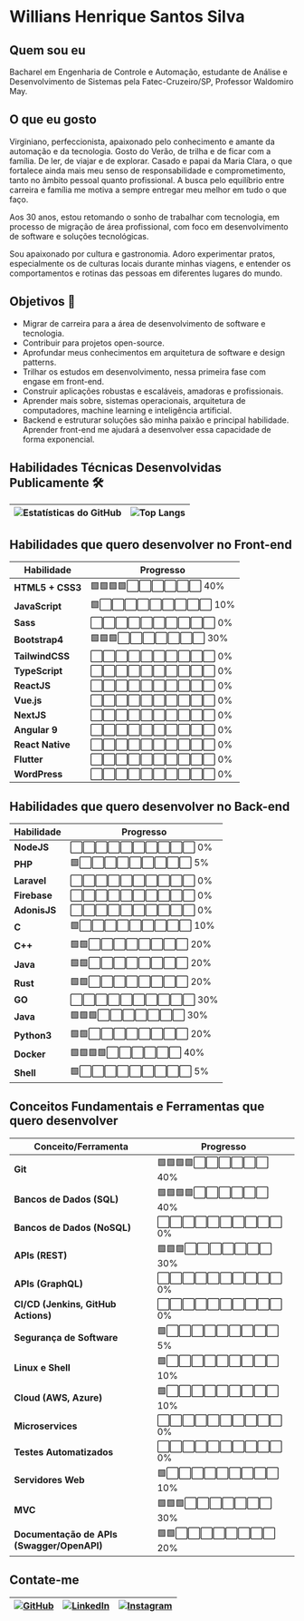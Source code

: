 
# Willians Henrique Santos Silva

## Quem sou eu
Bacharel em Engenharia de Controle e Automação, estudante de Análise e Desenvolvimento de Sistemas pela Fatec-Cruzeiro/SP, Professor Waldomiro May.  

## O que eu gosto
Virginiano, perfeccionista, apaixonado pelo conhecimento e amante da automação e da tecnologia.
Gosto do Verão, de trilha e de ficar com a família. De ler, de viajar e de explorar.
Casado e papai da Maria Clara, o que fortalece ainda mais meu senso de responsabilidade e comprometimento, tanto no âmbito pessoal quanto profissional. A busca pelo equilíbrio entre carreira e família me motiva a sempre entregar meu melhor em tudo o que faço.

Aos 30 anos, estou retomando o sonho de trabalhar com tecnologia, em processo de migração de área profissional, com foco em desenvolvimento de software e soluções tecnológicas.

Sou apaixonado por cultura e gastronomia. Adoro experimentar pratos, especialmente os de culturas locais durante minhas viagens, e entender os comportamentos e rotinas das pessoas em diferentes lugares do mundo.


## Objetivos 🎯
- Migrar de carreira para a área de desenvolvimento de software e tecnologia.
- Contribuir para projetos open-source.
- Aprofundar meus conhecimentos em arquitetura de software e design patterns.
- Trilhar os estudos em desenvolvimento, nessa primeira fase com engase em front-end.
- Construir aplicações robustas e escaláveis, amadoras e profissionais.
- Aprender mais sobre, sistemas operacionais, arquitetura de computadores, machine learning e inteligência artificial.
- Backend e estruturar soluções são minha paixão e principal habilidade. Aprender front-end me ajudará a desenvolver essa capacidade de forma exponencial.




## Habilidades Técnicas Desenvolvidas Publicamente 🛠️

| ![Estatísticas do GitHub](https://github-readme-stats.vercel.app/api?username=Willians-Henrique&hide_title=true&hide_border=true&show_icons=true&include_all_commits=true&count_private=true&line_height=21&theme=nightowl) | ![Top Langs](https://github-readme-stats-git-masterrstaa-rickstaa.vercel.app/api/top-langs/?username=Willians-Henrique&bg_color=000&border_color=30A3DC&title_color=E94D5F&text_color=FFF) |
|:--:|:--:|



## Habilidades que quero desenvolver no Front-end

| Habilidade         | Progresso         |
|--------------------|-------------------|
| **HTML5 + CSS3**    | 🟩🟩🟩🟩⬜⬜⬜⬜⬜⬜ 40% |
| **JavaScript**      | 🟩⬜⬜⬜⬜⬜⬜⬜⬜⬜ 10%  |
| **Sass**            | ⬜⬜⬜⬜⬜⬜⬜⬜⬜⬜ 0%   |
| **Bootstrap4**      | 🟩🟩🟩⬜⬜⬜⬜⬜⬜⬜ 30% |
| **TailwindCSS**     | ⬜⬜⬜⬜⬜⬜⬜⬜⬜⬜ 0%   |
| **TypeScript**      | ⬜⬜⬜⬜⬜⬜⬜⬜⬜⬜ 0%   |
| **ReactJS**         | ⬜⬜⬜⬜⬜⬜⬜⬜⬜⬜ 0%   |
| **Vue.js**          | ⬜⬜⬜⬜⬜⬜⬜⬜⬜⬜ 0%   |
| **NextJS**          | ⬜⬜⬜⬜⬜⬜⬜⬜⬜⬜ 0%   |
| **Angular 9**       | ⬜⬜⬜⬜⬜⬜⬜⬜⬜⬜ 0%   |
| **React Native**    | ⬜⬜⬜⬜⬜⬜⬜⬜⬜⬜ 0%   |
| **Flutter**         | ⬜⬜⬜⬜⬜⬜⬜⬜⬜⬜ 0%   |
| **WordPress**       | ⬜⬜⬜⬜⬜⬜⬜⬜⬜⬜ 0%   |

## Habilidades que quero desenvolver no Back-end

| Habilidade         | Progresso         |
|--------------------|-------------------|
| **NodeJS**          | ⬜⬜⬜⬜⬜⬜⬜⬜⬜⬜ 0%   |
| **PHP**             | 🟩⬜⬜⬜⬜⬜⬜⬜⬜⬜ 5%   |
| **Laravel**         | ⬜⬜⬜⬜⬜⬜⬜⬜⬜⬜ 0%   |
| **Firebase**        | ⬜⬜⬜⬜⬜⬜⬜⬜⬜⬜ 0%   |
| **AdonisJS**        | ⬜⬜⬜⬜⬜⬜⬜⬜⬜⬜ 0%   |
| **C**               | 🟩⬜⬜⬜⬜⬜⬜⬜⬜⬜ 10%  |
| **C++**             | 🟩🟩⬜⬜⬜⬜⬜⬜⬜⬜ 20%  |
| **Java**             | 🟩🟩⬜⬜⬜⬜⬜⬜⬜⬜ 20%  |
| **Rust**            | 🟩🟩⬜⬜⬜⬜⬜⬜⬜⬜ 20%  |
| **GO**              | ⬜⬜⬜⬜⬜⬜⬜⬜⬜⬜ 30%  |
| **Java**            | 🟩🟩🟩⬜⬜⬜⬜⬜⬜⬜ 30%  |
| **Python3**         | 🟩🟩⬜⬜⬜⬜⬜⬜⬜⬜ 20%  |
| **Docker**          | 🟩🟩🟩🟩⬜⬜⬜⬜⬜⬜ 40%  |
| **Shell**           | 🟩⬜⬜⬜⬜⬜⬜⬜⬜⬜ 5%   |

## Conceitos Fundamentais e Ferramentas que quero desenvolver

| Conceito/Ferramenta       | Progresso         |
|---------------------------|-------------------|
| **Git**                    | 🟩🟩🟩🟩⬜⬜⬜⬜⬜⬜ 40% |
| **Bancos de Dados (SQL)**  | 🟩🟩🟩🟩⬜⬜⬜⬜⬜⬜ 40%  |
| **Bancos de Dados (NoSQL)**| ⬜⬜⬜⬜⬜⬜⬜⬜⬜⬜ 0%  |
| **APIs (REST)**            | 🟩🟩🟩⬜⬜⬜⬜⬜⬜⬜ 30%  |
| **APIs (GraphQL)**         | ⬜⬜⬜⬜⬜⬜⬜⬜⬜⬜ 0%   |
| **CI/CD (Jenkins, GitHub Actions)** | ⬜⬜⬜⬜⬜⬜⬜⬜⬜⬜ 0%  |
| **Segurança de Software**  | 🟩⬜⬜⬜⬜⬜⬜⬜⬜⬜ 5%  |
| **Linux e Shell**          | 🟩⬜⬜⬜⬜⬜⬜⬜⬜⬜ 10%  |
| **Cloud (AWS, Azure)**     | 🟩⬜⬜⬜⬜⬜⬜⬜⬜⬜ 10%   |
| **Microservices**          | ⬜⬜⬜⬜⬜⬜⬜⬜⬜⬜ 0%   |
| **Testes Automatizados**   | ⬜⬜⬜⬜⬜⬜⬜⬜⬜⬜ 0%  |
| **Servidores Web**         | 🟩⬜⬜⬜⬜⬜⬜⬜⬜⬜ 10%  |
| **MVC**                    | 🟩🟩🟩⬜⬜⬜⬜⬜⬜⬜ 30%  |
| **Documentação de APIs (Swagger/OpenAPI)** | 🟩🟩⬜⬜⬜⬜⬜⬜⬜⬜ 20%  |



## Contate-me

| [![GitHub](https://img.shields.io/badge/GitHub-100000?style=for-the-badge&logo=github&logoColor=white)](https://github.com/Willians-Henrique/) | [![LinkedIn](https://img.shields.io/badge/LinkedIn-0077B5?style=for-the-badge&logo=linkedin&logoColor=white)](https://www.linkedin.com/in/willians-henrique-65186526b/) | [![Instagram](https://img.shields.io/badge/-Instagram-%23E4405F?style=for-the-badge&logo=instagram&logoColor=white)](https://www.instagram.com/willians_henrique/) |
|---|---|---|

